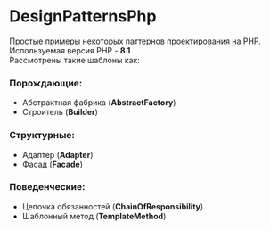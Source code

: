 # DesignPatternsPhp
Простые примеры некоторых паттернов проектирования на PHP.
Используемая версия PHP - **8.1** <br>
Рассмотрены такие шаблоны как:
### Порождающие:
- Абстрактная фабрика (**AbstractFactory**)
- Строитель (**Builder**)
### Структурные:
- Адаптер (**Adapter**)
- Фасад (**Facade**)
### Поведенческие:
- Цепочка обязанностей (**ChainOfResponsibility**)
- Шаблонный метод (**TemplateMethod**)
